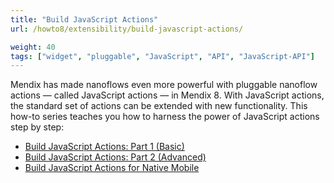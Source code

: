 ```yaml
---
title: "Build JavaScript Actions"
url: /howto8/extensibility/build-javascript-actions/

weight: 40
tags: ["widget", "pluggable", "JavaScript", "API", "JavaScript-API"]
---
```


Mendix has made nanoflows even more powerful with pluggable nanoflow actions — called JavaScript actions — in Mendix 8. With JavaScript actions, the standard set of actions can be extended with new functionality. This how-to series teaches you how to harness the power of JavaScript actions step by step: 

* [Build JavaScript Actions: Part 1 (Basic)](/howto8/extensibility/write-javascript-actions/)
* [Build JavaScript Actions: Part 2 (Advanced)](/howto8/extensibility/write-javascript-github/)
* [Build JavaScript Actions for Native Mobile](/howto8/extensibility/create-native-javascript-action/)
